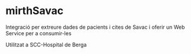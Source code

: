 # mirthSavac
Integració per extreure dades de pacients i cites de Savac i oferir un Web Service per a consumir-les


Utilitzat a SCC-Hospital de Berga
